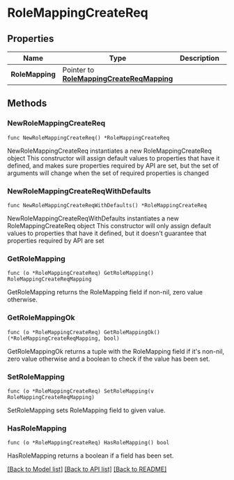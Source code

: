 # RoleMappingCreateReq

## Properties

Name | Type | Description | Notes
------------ | ------------- | ------------- | -------------
**RoleMapping** | Pointer to [**RoleMappingCreateReqMapping**](RoleMappingCreateReqMapping.md) |  | [optional] 

## Methods

### NewRoleMappingCreateReq

`func NewRoleMappingCreateReq() *RoleMappingCreateReq`

NewRoleMappingCreateReq instantiates a new RoleMappingCreateReq object
This constructor will assign default values to properties that have it defined,
and makes sure properties required by API are set, but the set of arguments
will change when the set of required properties is changed

### NewRoleMappingCreateReqWithDefaults

`func NewRoleMappingCreateReqWithDefaults() *RoleMappingCreateReq`

NewRoleMappingCreateReqWithDefaults instantiates a new RoleMappingCreateReq object
This constructor will only assign default values to properties that have it defined,
but it doesn't guarantee that properties required by API are set

### GetRoleMapping

`func (o *RoleMappingCreateReq) GetRoleMapping() RoleMappingCreateReqMapping`

GetRoleMapping returns the RoleMapping field if non-nil, zero value otherwise.

### GetRoleMappingOk

`func (o *RoleMappingCreateReq) GetRoleMappingOk() (*RoleMappingCreateReqMapping, bool)`

GetRoleMappingOk returns a tuple with the RoleMapping field if it's non-nil, zero value otherwise
and a boolean to check if the value has been set.

### SetRoleMapping

`func (o *RoleMappingCreateReq) SetRoleMapping(v RoleMappingCreateReqMapping)`

SetRoleMapping sets RoleMapping field to given value.

### HasRoleMapping

`func (o *RoleMappingCreateReq) HasRoleMapping() bool`

HasRoleMapping returns a boolean if a field has been set.


[[Back to Model list]](../README.md#documentation-for-models) [[Back to API list]](../README.md#documentation-for-api-endpoints) [[Back to README]](../README.md)


